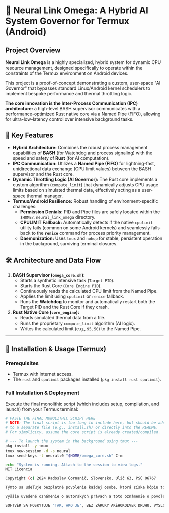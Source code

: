 # 🤖 Neural Link Omega: A Hybrid AI System Governor for Termux (Android)

## Project Overview

**Neural Link Omega** is a highly specialized, hybrid system for dynamic CPU resource management, designed specifically to operate within the constraints of the Termux environment on Android devices.

This project is a proof-of-concept demonstrating a custom, user-space "AI Governor" that bypasses standard Linux/Android kernel schedulers to implement bespoke performance and thermal throttling logic.

**The core innovation is the Inter-Process Communication (IPC) architecture:** a high-level BASH supervisor communicates with a performance-optimized Rust native core via a Named Pipe (FIFO), allowing for ultra-low-latency control over intensive background tasks.

## 🌟 Key Features

* **Hybrid Architecture:** Combines the robust process management capabilities of **BASH** (for Watchdog and process signaling) with the speed and safety of **Rust** (for AI computation).
* **IPC Communication:** Utilizes a **Named Pipe (FIFO)** for lightning-fast, unidirectional data exchange (CPU limit values) between the BASH supervisor and the Rust core.
* **Dynamic Throttling Logic (AI Governor):** The Rust core implements a custom algorithm (`compute_limit`) that dynamically adjusts CPU usage limits based on simulated thermal data, effectively acting as a user-space thermal manager.
* **Termux/Android Resilience:** Robust handling of environment-specific challenges:
    * **Permission Denials:** PID and Pipe files are safely located within the `$HOME/.neural_link_omega` directory.
    * **CPULIMIT Fallback:** Automatically detects if the native `cpulimit` utility fails (common on some Android kernels) and seamlessly falls back to the **`renice`** command for process priority management.
    * **Daemonization:** Uses `tmux` and `nohup` for stable, persistent operation in the background, surviving terminal closures.

## 🛠️ Architecture and Data Flow

1.  **BASH Supervisor (`omega_core.sh`):**
    * Starts a synthetic intensive task (`Target PID`).
    * Starts the Rust Core (`Core Engine PID`).
    * Continuously reads the calculated CPU limit from the Named Pipe.
    * Applies the limit using `cpulimit` or `renice` fallback.
    * Runs the **Watchdog** to monitor and automatically restart both the Target PID and the Rust Core if they crash.
2.  **Rust Native Core (`core_engine`):**
    * Reads simulated thermal data from a file.
    * Runs the proprietary `compute_limit` algorithm (AI logic).
    * Writes the calculated limit (e.g., `95`, `50`) to the Named Pipe.

---

## 🚀 Installation & Usage (Termux)

### Prerequisites

* Termux with internet access.
* The `rust` and `cpulimit` packages installed (`pkg install rust cpulimit`).

### Full Installation & Deployment

Execute the final monolithic script (which includes setup, compilation, and launch) from your Termux terminal:

```bash
# PASTE THE FINAL MONOLITHIC SCRIPT HERE
# NOTE: The final script is too long to include here, but should be added 
# to a separate file (e.g., install.sh) or directly into the README.
# For simplicity, assume the core script is already created/compiled.

# --- To launch the system in the background using tmux ---
pkg install -y tmux
tmux new-session -d -s neural 
tmux send-keys -t neural:0 "$HOME/omega_core.sh" C-m

echo "System is running. Attach to the session to view logs."
MIT Licencia

Copyright (c) 2024 Radoslav Čornanič, Slovensko, Ulič 63, PSČ 06767

Týmto sa udeľuje bezplatné povolenie každej osobe, ktorá získa kópiu tohto softvéru a súvisiacich súborov dokumentácie (ďalej len "Softvér"), zaobchádzať so Softvérom bez obmedzenia, vrátane, ale nie výlučne, práv na používanie, kopírovanie, úpravu, zlúčenie, publikovanie, distribúciu, sublicencovanie a/alebo predaj kópií Softvéru a povolenie osobám, ktorým je Softvér poskytnutý, aby tak urobili, za nasledujúcich podmienok:

Vyššie uvedené oznámenie o autorských právach a toto oznámenie o povolení musia byť zahrnuté vo všetkých kópiách alebo podstatných častiach Softvéru.

SOFTVÉR SA POSKYTUJE "TAK, AKO JE", BEZ ZÁRUKY AKÉHOKOĽVEK DRUHU, VÝSLOVNEJ ALEBO PREDPOKLADANEJ, VRÁTANE, ALE NIE VÝLUČNE, ZÁRUK PREDAJNOSTI, VHODNOSTI NA KONKRÉTNY ÚČEL A NEPORUŠENIA PRÁV. AUTORI ANI DRŽITELIA AUTORSKÝCH PRÁV NEBUDÚ V ŽIADNOM PRÍPADE ZODPOVEDNÍ ZA ŽIADNU POHĽADÁVKU, ŠKODU ANI INÚ ZODPOVEDNOSŤ, ČI UŽ V RÁMCI ZMLUVY, DELIKTU ALEBO INAK, VYPLÝVAJÚCU ZO SOFTVÉRU, Z JEHO POUŽÍVANIA ALEBO INÉHO ZAOBCHÁDZANIA S NÍM.
